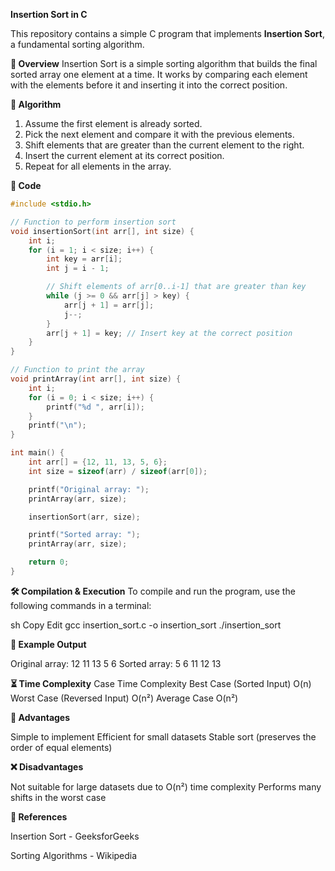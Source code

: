 **Insertion Sort in C**

This repository contains a simple C program that implements **Insertion Sort**, a fundamental sorting algorithm.

**📌 Overview**
Insertion Sort is a simple sorting algorithm that builds the final sorted array one element at a time. It works by comparing each element with the elements before it and inserting it into the correct position.

**🚀 Algorithm**
1. Assume the first element is already sorted.
2. Pick the next element and compare it with the previous elements.
3. Shift elements that are greater than the current element to the right.
4. Insert the current element at its correct position.
5. Repeat for all elements in the array.

**📝 Code**

```c
#include <stdio.h>

// Function to perform insertion sort
void insertionSort(int arr[], int size) {
    int i;
    for (i = 1; i < size; i++) {
        int key = arr[i];
        int j = i - 1;

        // Shift elements of arr[0..i-1] that are greater than key
        while (j >= 0 && arr[j] > key) {
            arr[j + 1] = arr[j];
            j--;
        }
        arr[j + 1] = key; // Insert key at the correct position
    }
}

// Function to print the array
void printArray(int arr[], int size) {
    int i;
    for (i = 0; i < size; i++) {
        printf("%d ", arr[i]);
    }
    printf("\n");
}

int main() {
    int arr[] = {12, 11, 13, 5, 6};
    int size = sizeof(arr) / sizeof(arr[0]);

    printf("Original array: ");
    printArray(arr, size);

    insertionSort(arr, size);

    printf("Sorted array: ");
    printArray(arr, size);

    return 0;
}
```
**🛠️ Compilation & Execution**
To compile and run the program, use the following commands in a terminal:

sh
Copy
Edit
gcc insertion_sort.c -o insertion_sort
./insertion_sort

**🎯 Example Output**

Original array: 12 11 13 5 6 
Sorted array: 5 6 11 12 13

**⏳ Time Complexity**
Case	Time Complexity
Best Case (Sorted Input)	O(n)
Worst Case (Reversed Input)	O(n²)
Average Case	O(n²)

**📌 Advantages**

Simple to implement
Efficient for small datasets
Stable sort (preserves the order of equal elements)

**❌ Disadvantages**

Not suitable for large datasets due to O(n²) time complexity
Performs many shifts in the worst case

**🔗 References**

Insertion Sort - GeeksforGeeks

Sorting Algorithms - Wikipedia
